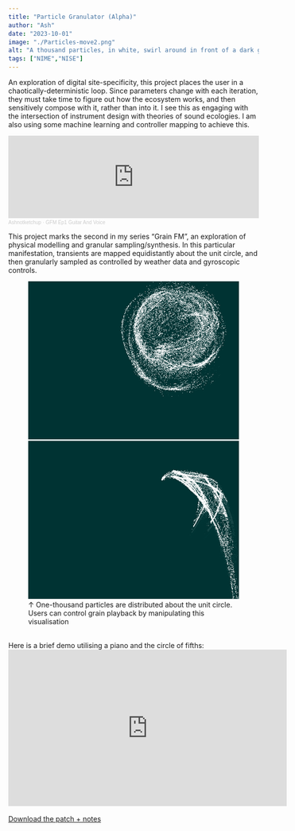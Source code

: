 ```yaml
---
title: "Particle Granulator (Alpha)"
author: "Ash"
date: "2023-10-01"
image: "./Particles-move2.png"
alt: "A thousand particles, in white, swirl around in front of a dark green background"
tags: ["NIME","NISE"]
---
```


An exploration of digital site-specificity, this project places the user in a chaotically-deterministic loop. Since parameters change with each iteration, they must take time to figure out how the ecosystem works, and then sensitively compose with it, rather than into it. I see this as engaging with the intersection of instrument design with theories of sound ecologies. I am also using some machine learning and controller mapping to achieve this.


<!-- Embed soundcloud player: -->
<iframe width="100%" height="166" scrolling="no" frameborder="no" allow="autoplay" src="https://w.soundcloud.com/player/?url=https%3A//api.soundcloud.com/tracks/1111733245&color=%23ff5500&auto_play=false&hide_related=false&show_comments=true&show_user=true&show_reposts=false&show_teaser=true"></iframe><div style="font-size: 10px; color: #cccccc;line-break: anywhere;word-break: normal;overflow: hidden;white-space: nowrap;text-overflow: ellipsis; font-family: Interstate,Lucida Grande,Lucida Sans Unicode,Lucida Sans,Garuda,Verdana,Tahoma,sans-serif;font-weight: 100;"><a href="https://soundcloud.com/ashnotketchup" title="Ashnotketchup" target="_blank" style="color: #cccccc; text-decoration: none;">Ashnotketchup</a> · <a href="https://soundcloud.com/ashnotketchup/gfm-ep1-guitar-and-voice" title="GFM Ep1 Guitar And Voice" target="_blank" style="color: #cccccc; text-decoration: none;">GFM Ep1 Guitar And Voice</a></div>

<!-- add link to grain fm -->
This project marks the second in my series “Grain FM”, an exploration of physical modelling and granular sampling/synthesis. In this particular manifestation, transients are mapped equidistantly about the unit circle, and then granularly sampled as controlled by weather data and gyroscopic controls.

<!-- TODO:Basically I want images to share the width, while being the same height, or on mobile to take the full width

Convert this to parse just markdown images, this is too verbose 
 -->

<figure>
    <div>
        <div class="is-child">
            <img src="./Particles-move.png" alt="Green background with white particles swarming in a circle">
            </div>
        <div class="is-child">
            <img src="./Particles-move3.png" alt="Green background with white particles swarming in an arc">
            </div>
        </div>
  <figcaption> ↑ One-thousand particles are distributed about the unit circle. Users can control grain playback by manipulating this visualisation</figcaption>
</figure>
</br>
Here is a brief demo utilising a piano and the circle of fifths:
<iframe width="560" height="315" src="https://www.youtube-nocookie.com/embed/u7vPjRdDeAU?si=AyHCAZIPrei4nxW_&amp;controls=0" title="YouTube video player" frameborder="0" allow="accelerometer; autoplay; clipboard-write; encrypted-media; gyroscope; picture-in-picture; web-share" allowfullscreen></iframe>

<!-- does this work -->
[Download the patch + notes](ParticleGranulator_Stereo.zip)


